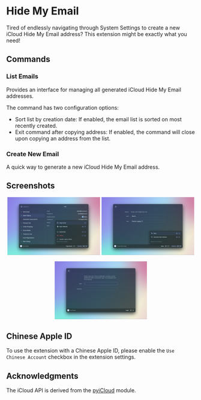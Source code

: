 # Hide My Email

Tired of endlessly navigating through System Settings to create a new iCloud Hide My Email address? This extension might be exactly what you need!

## Commands

### List Emails

Provides an interface for managing all generated iCloud Hide My Email addresses.

The command has two configuration options:

- Sort list by creation date: If enabled, the email list is sorted on most recently created.
- Exit command after copying address: If enabled, the command will close upon copying an address from the list.

### Create New Email

A quick way to generate a new iCloud Hide My Email address.

## Screenshots

<p align="center">
  <img src="metadata/hidemyemail-1.png" alt="Screenshot 1" width="49%">
  <img src="metadata/hidemyemail-2.png" alt="Screenshot 2" width="49%">
</p>
<p align="center">
  <img src="metadata/hidemyemail-3.png" alt="Screenshot 3" width="49%">
</p>

## Chinese Apple ID

To use the extension with a Chinese Apple ID, please enable the `Use Chinese Account` checkbox in the extension settings.

## Acknowledgments

The iCloud API is derived from the [pyiCloud](https://github.com/picklepete/pyicloud) module.
